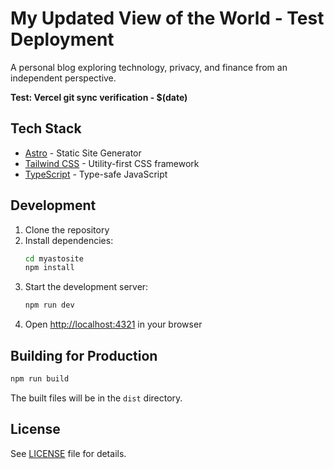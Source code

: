 # My Updated View of the World - Test Deployment

A personal blog exploring technology, privacy, and finance from an independent perspective.

**Test: Vercel git sync verification - $(date)**

## Tech Stack

- [Astro](https://astro.build) - Static Site Generator
- [Tailwind CSS](https://tailwindcss.com) - Utility-first CSS framework
- [TypeScript](https://www.typescriptlang.org) - Type-safe JavaScript

## Development

1. Clone the repository
2. Install dependencies:
   ```bash
   cd myastosite
   npm install
   ```
3. Start the development server:
   ```bash
   npm run dev
   ```
4. Open [http://localhost:4321](http://localhost:4321) in your browser

## Building for Production

```bash
npm run build
```

The built files will be in the `dist` directory.

## License

See [LICENSE](LICENSE) file for details.
